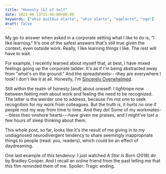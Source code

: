 ```yaml
---
title: "Honesty [&] of Self"
date: 2023-06-13T21:44:08+08:00
keywords: ["ohio quilbio olarte", "ohio olarte", "oqolarte", "oqo"]
draft: false
---
```


My go-to answer when asked in a corporate setting what I like to do
is, "I like learning."
It's one of the safest answers that's still
true given the context, even outside work.
Really, I like learning things I like.
The rest will have to wait.

For example, I recently learned about myself that, at best,
I have mixed feelings going up the corporate ladder.
It's as if I'm being abstracted away from "what's on the ground."
And the spreadsheets---they are everywhere I look!
I don't like it at all.
Honestly, I'm [Sincerely Overwhelmed](https://youtu.be/Pfm_Yc1Vly0).

Still within the realm of honesty [and] about oneself: I tightrope now
between feeling *meh* about work and feeling the need to be recognized.
The latter is the weirder one to address, because I'm not one to seek
recognition for my work from colleagues. But the truth is, it hurts
no one if people nod my way from time to time. And they *do*! Some of my
workmates---bless their onshore hearts---have given me praises, and I
might've lost a few hours of sleep thinking about them.

This whole post, so far, looks like it's the result of me giving in to
my undiagnosed neurodivergent tendency to share seemingly inappropriate
things to people (read: you, readers), which could be an effect of
daydreaming.

One last example of this tendency:
I just watched *A Star Is Born* (2018) dir. by Bradley Cooper.
And I recall an online friend from the past telling me that this film
reminded them of me. Spoiler: Tragic ending.
